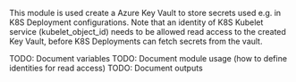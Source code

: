 This module is used create a Azure Key Vault to store
secrets used e.g. in K8S Deployment configurations.
Note that an identity of K8S Kubelet service (kubelet_object_id) 
needs to be allowed read access to the created Key Vault, before 
K8S Deployments can fetch secrets from the vault.

TODO: Document variables
TODO: Document module usage (how to define identities for read access)
TODO: Document outputs

